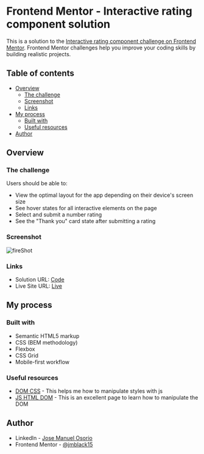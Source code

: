 # Frontend Mentor - Interactive rating component solution

This is a solution to the [Interactive rating component challenge on Frontend Mentor](https://www.frontendmentor.io/challenges/interactive-rating-component-koxpeBUmI). Frontend Mentor challenges help you improve your coding skills by building realistic projects. 

## Table of contents

- [Overview](#overview)
  - [The challenge](#the-challenge)
  - [Screenshot](#screenshot)
  - [Links](#links)
- [My process](#my-process)
  - [Built with](#built-with)
  - [Useful resources](#useful-resources)
- [Author](#author)


## Overview

### The challenge

Users should be able to:

- View the optimal layout for the app depending on their device's screen size
- See hover states for all interactive elements on the page
- Select and submit a number rating
- See the "Thank you" card state after submitting a rating

### Screenshot

![fireShot](https://i.ibb.co/CMtnDRP/Interactive-rating-component.png)

### Links

- Solution URL: [Code](https://github.com/jmblack15/Interactive-rating-component)
- Live Site URL: [Live](https://jmblack15.github.io/Interactive-rating-component/)

## My process

### Built with

- Semantic HTML5 markup
- CSS (BEM methodology)
- Flexbox
- CSS Grid
- Mobile-first workflow


### Useful resources

- [DOM CSS](https://www.w3schools.com/js/js_htmldom_css.asp) - This helps me how to manipulate styles with js
- [JS HTML DOM](https://www.w3schools.com/js/js_htmldom.asp) - This is an excellent page to learn how to manipulate the DOM

## Author

- LinkedIn - [Jose Manuel Osorio](https://www.linkedin.com/in/jose-manuel-osorio/)
- Frontend Mentor - [@jmblack15](https://www.frontendmentor.io/profile/jmblack15)
